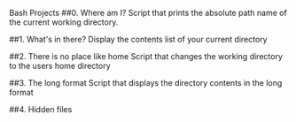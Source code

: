 Bash Projects
##0. Where am I?
Script that prints the absolute path name of the current working directory.

##1. What's in there?
Display the contents list of your current directory

##2. There is no place like home
Script that changes the working directory to the users home directory

##3. The long format
Script that displays the directory contents in the long format

##4. Hidden files